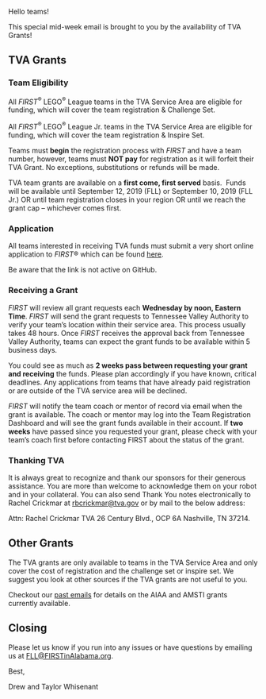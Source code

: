 Hello teams!

This special mid-week email is brought to you by the availability of TVA Grants!

## TVA Grants

### Team Eligibility

All *FIRST*<sup>&reg;</sup> LEGO<sup>&reg;</sup> League teams in the TVA Service Area are eligible for funding, which will cover the team registration & Challenge Set. 

All *FIRST*<sup>&reg;</sup> LEGO<sup>&reg;</sup> League Jr. teams in the TVA Service Area are eligible for funding, which will cover the team registration & Inspire Set. 

Teams must **begin** the registration process with *FIRST* and have a team number, however, teams must **NOT pay** for registration as it will forfeit their TVA Grant. No exceptions, substitutions or refunds will be made.

TVA team grants are available on a **first come, first served** basis.  Funds will be available until September 12, 2019 (FLL) or September 10, 2019 (FLL Jr.) OR until team registration closes in your region OR until we reach the grant cap – whichever comes first.  

### Application

All teams interested in receiving TVA funds must submit a very short online application to *FIRST*® which can be found [here]().

Be aware that the link is not active on GitHub.

### Receiving a Grant

*FIRST* will review all grant requests each **Wednesday by noon, Eastern Time**. *FIRST* will send the grant requests to Tennessee Valley Authority to verify your team’s location within their service area. This process usually takes 48 hours. Once *FIRST* receives the approval back from Tennessee Valley Authority, teams can expect the grant funds to be available within 5 business days.

You could see as much as **2 weeks pass between requesting your grant and receiving** the funds. Please plan accordingly if you have known, critical deadlines. Any applications from teams that have already paid registration or are outside of the TVA service area will be declined.

*FIRST* will notify the team coach or mentor of record via email when the grant is available. The coach or mentor may log into the Team Registration Dashboard and will see the grant funds available in their account. If **two weeks** have passed since you requested your grant, please check with your team’s coach first before contacting FIRST about the status of the grant.

### Thanking TVA
It is always great to recognize and thank our sponsors for their generous assistance. You are more than welcome to acknowledge them on your robot and in your collateral. You can also send Thank You notes electronically to Rachel Crickmar at rbcrickmar@tva.gov or by mail to the below address:

  Attn: Rachel Crickmar
  TVA
  26 Century Blvd., OCP 6A
  Nashville, TN 37214. 

## Other Grants

The TVA grants are only available to teams in the TVA Service Area and only cover the cost of registration and the challenge set or inspire set. We suggest you look at other sources if the TVA grants are not useful to you.

Checkout our [past emails](https://github.com/drewwhis/first-in-alabama/tree/main/first-lego-league/2019-2020/email-blasts) for details on the AIAA and AMSTI grants currently available.

## Closing

Please let us know if you run into any issues or have questions by emailing us at FLL@FIRSTinAlabama.org.

Best,

Drew and Taylor Whisenant